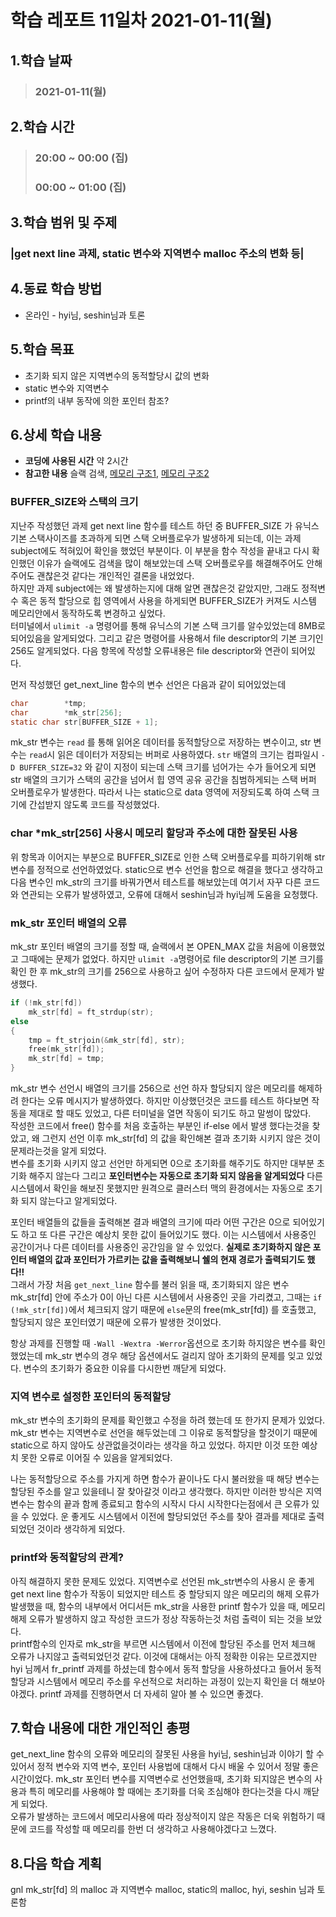 # 학습 레포트 11일차 2021-01-11(월)
## 1.학습 날짜
> ### 2021-01-11(월)
## 2.학습 시간
> ### 20:00 ~ 00:00 (집)
> ### 00:00 ~ 01:00 (집)
## 3.학습 범위 및 주제
### |get next line 과제, static 변수와 지역변수 malloc 주소의 변화 등|
## 4.동료 학습 방법
- 온라인 - hyi님, seshin님과 토론
## 5.학습 목표
- 초기화 되지 않은 지역변수의 동적할당시 값의 변화
- static 변수와 지역변수
- printf의 내부 동작에 의한 포인터 참조?
## 6.상세 학습 내용
- **코딩에 사용된 시간** 약 2시간
- **참고한 내용** 슬랙 검색, [메모리 구조1](https://ggodong.tistory.com/38), [메모리 구조2](https://m.blog.naver.com/PostView.nhn?blogId=ahalinux&logNo=220768423009&proxyReferer=https:%2F%2Fwww.google.co.jp%2F)

### BUFFER_SIZE와 스택의 크기
지난주 작성했던 과제 get next line 함수를 테스트 하던 중 BUFFER_SIZE 가 유닉스 기본 스택사이즈를 초과하게 되면 스택 오버플로우가 발생하게 되는데, 이는 과제 subject에도 적혀있어 확인을 했었던 부분이다. 이 부분을 함수 작성을 끝내고 다시 확인했던 이유가 슬랙에도 검색을 많이 해보았는데 스택 오버플로우를 해결해주어도 안해주어도 괜찮은것 같다는 개인적인 결론을 내었었다.\
하지만 과제 subject에는 왜 발생하는지에 대해 알면 괜찮은것 같았지만, 그래도 정적변수 혹은 동적 할당으로 힙 영역에서 사용을 하게되면 BUFFER_SIZE가 커져도 시스템 메모리안에서 동작하도록 변경하고 싶었다.\
터미널에서 `ulimit -a` 명령어를 통해 유닉스의 기본 스택 크기를 알수있었는데 8MB로 되어있음을 알게되었다. 그리고 같은 명령어를 사용해서 file descriptor의 기본 크기인 256도 알게되었다. 다음 항목에 작성할 오류내용은 file descriptor와 연관이 되어있다.

먼저 작성했던 get_next_line 함수의 변수 선언은 다음과 같이 되어있었는데
```c
char        *tmp;
char        *mk_str[256];
static char str[BUFFER_SIZE + 1];
```
mk_str 변수는 `read` 를 통해 읽어온 데이터를 동적할당으로 저장하는 변수이고, str 변수는 `read`시 읽은 데이터가 저장되는 버퍼로 사용하였다.
`str` 배열의 크기는 컴파일시 `-D BUFFER_SIZE=32` 와 같이 지정이 되는데 스택 크기를 넘어가는 수가 들어오게 되면 str 배열의 크기가 스택의 공간을 넘어서 힙 영역 공유 공간을 침범하게되는 스택 버퍼 오버플로우가 발생한다. 따라서 나는 static으로 data 영역에 저장되도록 하여 스택 크기에 간섭받지 않도록 코드를 작성했었다.

### char \*mk_str[256] 사용시 메모리 할당과 주소에 대한 잘못된 사용
위 항목과 이어지는 부분으로 BUFFER_SIZE로 인한 스택 오버플로우를 피하기위해 str 변수를 정적으로 선언하였었다. static으로 변수 선언을 함으로 해결을 했다고 생각하고 다음 변수인 mk_str의 크기를 바꿔가면서 테스트를 해보았는데 여기서 자꾸 다른 코드와 연관되는 오류가 발생하였고, 오류에 대해서 seshin님과 hyi님께 도움을 요청했다.

### mk_str 포인터 배열의 오류
mk_str 포인터 배열의 크기를 정할 때, 슬랙에서 본 OPEN_MAX 값을 처음에 이용했었고 그때에는 문제가 없었다. 하지만 `ulimit -a`명령어로 file descriptor의 기본 크기를 확인 한 후 mk_str의 크기를 256으로 사용하고 싶어 수정하자 다른 코드에서 문제가 발생했다.
```c
if (!mk_str[fd])
    mk_str[fd] = ft_strdup(str);
else
{
    tmp = ft_strjoin(&mk_str[fd], str);
    free(mk_str[fd]);
    mk_str[fd] = tmp;
}
```
mk_str 변수 선언시 배열의 크기를 256으로 선언 하자 할당되지 않은 메모리를 해제하려 한다는 오류 메시지가 발생하였다. 하지만 이상했던것은 코드를 테스트 하다보면 작동을 제대로 할 때도 있었고, 다른 터미널을 열면 작동이 되기도 하고 말썽이 많았다.\
작성한 코드에서 free() 함수를 처음 호출하는 부분인 if-else 에서 발생 했다는것을 찾았고, 왜 그런지 선언 이후 mk_str[fd] 의 값을 확인해본 결과 초기화 시키지 않은 것이 문제라는것을 알게 되었다.\
변수를 초기화 시키지 않고 선언만 하게되면 0으로 초기화를 해주기도 하지만 대부분 초기화 해주지 않는다 그리고 **포인터변수는 자동으로 초기화 되지 않음을 알게되었다** 다른 시스템에서 확인을 해보진 못했지만 원격으로 클러스터 맥의 환경에서는 자동으로 초기화 되지 않는다고 알게되었다.

포인터 배열들의 값들을 출력해본 결과 배열의 크기에 따라 어떤 구간은 0으로 되어있기도 하고 또 다른 구간은 예상치 못한 값이 들어있기도 했다. 이는 시스템에서 사용중인 공간이거나 다른 데이터를 사용중인 공간임을 알 수 있었다. **실제로 초기화하지 않은 포인터 배열의 값과 포인터가 가르키는 값을 출력해보니 쉘의 현재 경로가 출력되기도 했다!!**\
그래서 가장 처음 `get_next_line` 함수를 불러 읽을 때, 초기화되지 않은 변수 mk_str[fd] 안에 주소가 0이 아닌 다른 시스템에서 사용중인 곳을 가리켰고, 그때는 `if (!mk_str[fd])`에서 체크되지 않기 때문에 `else`문의 free(mk_str[fd]) 를 호출했고,  할당되지 않은 포인터였기 때문에 오류가 발생한 것이었다.

항상 과제를 진행할 때 `-Wall -Wextra -Werror`옵션으로 초기화 하지않은 변수를 확인 했었는데 mk_str 변수의 경우 해당 옵션에서도 걸리지 않아 초기화의 문제를 잊고 있었다. 변수의 초기화가 중요한 이유를 다시한번 깨닫게 되었다.

### 지역 변수로 설정한 포인터의 동적할당
mk_str 변수의 초기화의 문제를 확인했고 수정을 하려 했는데 또 한가지 문제가 있었다. mk_str 변수는 지역변수로 선언을 해두었는데 그 이유로 동적할당을 할것이기 때문에 static으로 하지 않아도 상관없을것이라는 생각을 하고 있었다. 하지만 이것 또한 예상치 못한 오류로 이어질 수 있음을 알게되었다.

나는 동적할당으로 주소를 가지게 하면 함수가 끝이나도 다시 불러왔을 때 해당 변수는 할당된 주소를 알고 있을테니 잘 찾아갈것 이라고 생각했다. 하지만 이러한 방식은 지역변수는 함수의 끝과 함께 종료되고 함수의 시작시 다시 시작한다는점에서 큰 오류가 있을 수 있었다. 운 좋게도 시스템에서 이전에 할당되었던 주소를 찾아 결과를 제대로 출력 되었던 것이라 생각하게 되었다.

### printf와 동적할당의 관계?
아직 해결하지 못한 문제도 있었다. 지역변수로 선언된 mk_str변수의 사용시 운 좋게 get next line 함수가 작동이 되었지만 테스트 중 할당되지 않은 메모리의 해제 오류가 발생했을 때, 함수의 내부에서 어디서든 mk_str을 사용한 printf 함수가 있을 때, 메모리 해제 오류가 발생하지 않고 작성한 코드가 정상 작동하는것 처럼 출력이 되는 것을 보았다.\
printf함수의 인자로 mk_str을 부르면 시스템에서 이전에 할당된 주소를 먼저 체크해 오류가 나지않고 출력되었던것 같다. 이것에 대해서는 아직 정확한 이유는 모르겠지만 hyi 님께서 fr_printf 과제를 하셨는데 함수에서 동적 할당을 사용하셨다고 들어서 동적할당과 시스템에서 메모리 주소를 우선적으로 처리하는 과정이 있는지 확인을 더 해보아야겠다. printf 과제를 진행하면서 더 자세히 알아 볼 수 있으면 좋겠다.

## 7.학습 내용에 대한 개인적인 총평
get_next_line 함수의 오류와 메모리의 잘못된 사용을 hyi님, seshin님과 이야기 할 수 있어서 정적 변수와 지역 변수, 포인터 사용법에 대해서 다시 배울 수 있어서 정말 좋은 시간이었다. mk_str 포인터 변수를 지역변수로 선언했을때, 초기화 되지않은 변수의 사용과 특히 메모리를 사용해야 할 때에는 초기화를 더욱 조심해야 한다는것을 다시 깨닫게 되었다.\
오류가 발생하는 코드에서 메모리사용에 따라 정상적이지 않은 작동은 더욱 위험하기 때문에 코드를 작성할 때 메모리를 한번 더 생각하고 사용해야겠다고 느꼈다.

## 8.다음 학습 계획

gnl mk_str[fd] 의 malloc 과 지역변수 malloc, static의 malloc, hyi, seshin 님과 토론함